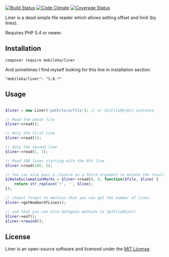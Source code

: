 [![Build Status](https://travis-ci.org/mobileka/liner.svg)](https://travis-ci.org/mobileka/liner)
[![Code Climate](https://codeclimate.com/github/mobileka/liner.svg)](https://codeclimate.com/github/mobileka/liner)
[![Coverage Status](https://coveralls.io/repos/mobileka/liner/badge.svg?branch=master)](https://coveralls.io/r/mobileka/liner?branch=master)

Liner is a dead simple file reader which allows setting offset and limit (by lines).

Requires PHP 5.4 or newer.

## Installation

`composer require mobileka/liner`

And sometimes I find myself looking for this line in installation section:

`"mobileka/liner": "1.0.*"`

## Usage

```php

$liner = new Liner('path/to/a/file'); // or SplFileObject instance

// Read the whole file
$liner->read();

// Only the first line
$liner->read(1);

// Only the second line
$liner->read(1, 1);

// Read 100 lines starting with the 6th line
$liner->read(100, 5);

// You can also pass a closure as a third argument to mutate the result
$iHateExclamationMarks = $liner->read(0, 0, function($file, $line) {
    return str_replace('!', '', $line);
});

// almost forgot to mention that you can get the number of lines
$liner->getNumberOfLines();

// and that you can also delegate methods to SplFileObject
$liner->eof();
$liner->rewind();
```

## License

Liner is an open-source software and licensed under the [MIT License](https://github.com/mobileka/liner/blob/master/license).
